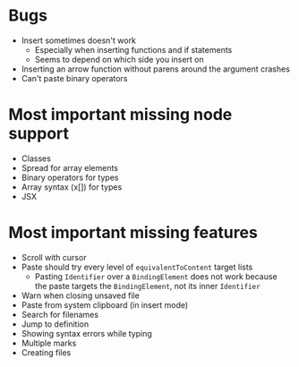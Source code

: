 # Bugs

- Insert sometimes doesn't work
  - Especially when inserting functions and if statements
  - Seems to depend on which side you insert on
- Inserting an arrow function without parens around the argument crashes
- Can't paste binary operators

# Most important missing node support

- Classes
- Spread for array elements
- Binary operators for types
- Array syntax (x[]) for types
- JSX

# Most important missing features

- Scroll with cursor
- Paste should try every level of `equivalentToContent` target lists
  - Pasting `Identifier` over a `BindingElement` does not work because the paste targets the `BindingElement`, not its inner `Identifier`
- Warn when closing unsaved file
- Paste from system clipboard (in insert mode)
- Search for filenames
- Jump to definition
- Showing syntax errors while typing
- Multiple marks
- Creating files
